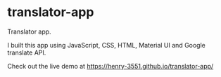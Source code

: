 # translator-app
Translator app. 

I built this app using JavaScript, CSS, HTML, Material UI and Google translate API.

Check out the live demo at https://henry-3551.github.io/translator-app/
